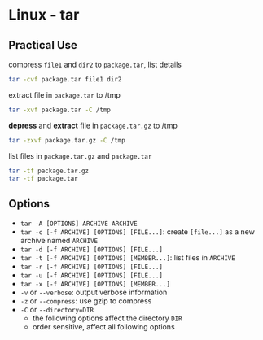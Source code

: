 # Linux - tar

## Practical Use

compress `file1` and `dir2` to `package.tar`, list details

```bash
tar -cvf package.tar file1 dir2
```

extract file in `package.tar` to /tmp

```bash
tar -xvf package.tar -C /tmp
```

**depress** and **extract** file in `package.tar.gz` to /tmp

```sh
tar -zxvf package.tar.gz -C /tmp
```

list files in `package.tar.gz` and `package.tar`

```sh
tar -tf package.tar.gz
tar -tf package.tar
```

## Options

- `tar -A [OPTIONS] ARCHIVE ARCHIVE`
- `tar -c [-f ARCHIVE] [OPTIONS] [FILE...]`: create `[file...]` as a new archive named `ARCHIVE`
- `tar -d [-f ARCHIVE] [OPTIONS] [FILE...]`
- `tar -t [-f ARCHIVE] [OPTIONS] [MEMBER...]`: list files in `ARCHIVE`
- `tar -r [-f ARCHIVE] [OPTIONS] [FILE...]`
- `tar -u [-f ARCHIVE] [OPTIONS] [FILE...]`
- `tar -x [-f ARCHIVE] [OPTIONS] [MEMBER...]`
- `-v` or `--verbose`: output verbose information
- `-z` or `--compress`: use gzip to compress
- `-C` or `--directory=DIR`
  - the following options affect the directory `DIR`
  - order sensitive, affect all following options
